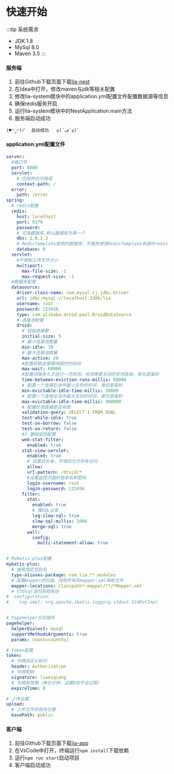 # 快速开始

:::tip 系统需求
* JDK 1.8
* MySql 8.0
* Maven 3.5
:::


#### 服务端
1. 前往Github下载页面下载<a href="https://github.com/lwq0615/lia-nest">lia-nest</a>
2. 在Idea中打开，修改maven与jdk等相关配置
3. 修改lia-system模块中的application.yml配置文件配置数据源等信息
4. 确保redis服务开启
5. 运行lia-system模块中的NestApplication.main方法
6. 服务端启动成功
```
(♥◠‿◠)ﾉﾞ  启动成功   ლ(´ڡ`ლ)ﾞ
```


#### application.yml配置文件
```yml
server:
  #端口号
  port: 8080
  servlet:
    # 应用的访问路径
    context-path: /
  error:
    path: /error
spring:
  # redis配置
  redis:
    host: localhost
    port: 6379
    password:
    # 可选数据库,默认数据库为第一个
    dbs: 1,0,2,3
    # RedisTemplate使用的数据库，不推荐使用RedisTemplate来操作redis
    database: 0
  servlet:
    #不限制上传文件大小
    multipart:
      max-file-size: -1
      max-request-size: -1
  #数据库配置
  datasource:
    driver-class-name: com.mysql.cj.jdbc.Driver
    url: jdbc:mysql://localhost:3306/lia
    username: root
    password: 123456
    type: com.alibaba.druid.pool.DruidDataSource
    # 连接池配置
    druid:
      # 初始连接数
      initial-size: 5
      # 最小连接池数量
      min-idle: 10
      # 最大连接池数量
      max-active: 20
      #配置获取连接等待超时的时间
      max-wait: 60000
      #配置间隔多久才进行一次检测，检测需要关闭的空闲连接，单位是毫秒
      time-between-eviction-runs-millis: 60000
      # 配置一个连接在池中最小生存的时间，单位是毫秒
      min-evictable-idle-time-millis: 30000
      # 配置一个连接在池中最大生存的时间，单位是毫秒
      max-evictable-idle-time-millis: 900000
      # 配置检测连接是否有效
      validation-query: SELECT 1 FROM DUAL
      test-while-idle: true
      test-on-borrow: false
      test-on-return: false
      #3.基础监控配置
      web-stat-filter:
        enabled: true
      stat-view-servlet:
        enabled: true
        # 设置白名单，不填则允许所有访问
        allow:
        url-pattern: /druid/*
        #设置监控页面的登录名和密码
        login-username: root
        login-password: 123456
      filter:
        stat:
          enabled: true
          # 慢SQL记录
          log-slow-sql: true
          slow-sql-millis: 1000
          merge-sql: true
        wall:
          config:
            multi-statement-allow: true


# MyBatis plus配置
mybatis-plus:
  # 搜索指定包别名
  type-aliases-package: com.lia.**.modules
  # 配置mapper的扫描，找到所有的mapper.xml映射文件
  mapper-locations: classpath*:mapper/**/*Mapper.xml
  # 打印sql语句到控制台
#  configuration:
#    log-impl: org.apache.ibatis.logging.stdout.StdOutImpl


# PageHelper分页插件
pagehelper:
  helperDialect: mysql
  supportMethodsArguments: true
  params: count=countSql

# token配置
token:
  # 令牌自定义标识
  header: Authorization
  # 令牌密钥
  signature: liweiqiang
  # 令牌有效期（单位分钟，设置0则不会过期）
  expireTime: 0

# 上传设置
upload:
  # 上传文件的保存位置
  basePath: public
```


#### 客户端
1. 前往Github下载页面下载<a href="https://github.com/lwq0615/lia-app">lia-app</a>
2. 在VsCode中打开，终端运行`npm install`下载依赖
3. 运行`npm run start`启动项目
4. 客户端启动成功